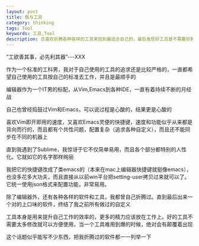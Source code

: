 ```yaml
---
layout: post
title: 我与工具
category: thinking
tags: Tool
keywords: 工具,Tool
description: 总喜欢折腾各种各样的工具来找到最适合自己的，最后发现好工具是不需要折腾的
---
```


“工欲善其事，必先利其器”---XXX

作为一个标准的工科男，我对于自己使用的工具的追求还是比较严格的，一直都希望自己使用的工具按自己的标准去工作，并且是最顺手的

编辑器作为一个IT男的标配，从Vim,Emacs到各种IDE，一直有着持续不断的月经战

自己也曾经捣鼓过Vim和Emacs，可以说过程是心酸的，结果更是心酸的

喜欢Vim即开即用的速度，又喜欢Emacs灵便的快捷键，速度和功能似乎从来都是背向而行的，而且都有个共性问题，配置复杂（追求各种自定义），而且还不能同步在不同的机器上

直到我遇到了Sublime，我惊讶于它不仅简单易用，而且各个部分都特别的人性化。它就如它的名字那样绚丽

我把它的快捷键改成了类emacs的（本来在mac上编辑器快捷键就挺像emacs），也没多花多大功夫，而且直接从以前win平台把setting-user拷贝过来就可以了。它统一使用json格式来配置功能，非常易用。

除了编辑器外，还有各种各样的软件和工具，我都曾自己折腾过。直到最后出来一个对的上口味的软件，终结了我之前所有做过的自定义

工具本身是用来提升自己工作的效率的，更多的精力应该放在工作上。好的工具不需要太多修改就可以方便使用，当一个工具难用到爆的时候，绝对会有颠覆着出现

这个话题似乎能写不少东西，把我折腾过的软件都一一列举一下